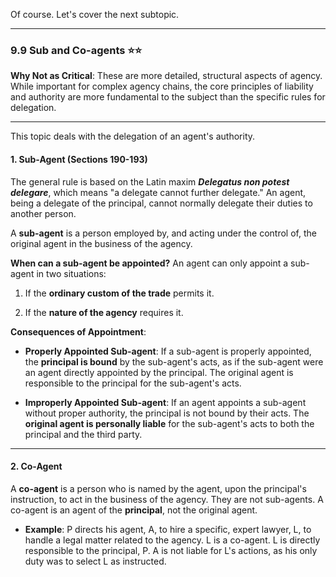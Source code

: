 Of course. Let's cover the next subtopic.

---

### **9.9 Sub and Co-agents** ⭐⭐

**Why Not as Critical**: These are more detailed, structural aspects of agency. While important for complex agency chains, the core principles of liability and authority are more fundamental to the subject than the specific rules for delegation.

---

This topic deals with the delegation of an agent's authority.

#### **1. Sub-Agent (Sections 190-193)**

The general rule is based on the Latin maxim **_Delegatus non potest delegare_**, which means "a delegate cannot further delegate." An agent, being a delegate of the principal, cannot normally delegate their duties to another person.

A **sub-agent** is a person employed by, and acting under the control of, the original agent in the business of the agency.

**When can a sub-agent be appointed?** An agent can only appoint a sub-agent in two situations:

1. If the **ordinary custom of the trade** permits it.
    
2. If the **nature of the agency** requires it.
    

**Consequences of Appointment**:

- **Properly Appointed Sub-agent**: If a sub-agent is properly appointed, the **principal is bound** by the sub-agent's acts, as if the sub-agent were an agent directly appointed by the principal. The original agent is responsible to the principal for the sub-agent's acts.
    
- **Improperly Appointed Sub-agent**: If an agent appoints a sub-agent without proper authority, the principal is not bound by their acts. The **original agent is personally liable** for the sub-agent's acts to both the principal and the third party.
    

---

#### **2. Co-Agent**

A **co-agent** is a person who is named by the agent, upon the principal's instruction, to act in the business of the agency. They are not sub-agents. A co-agent is an agent of the **principal**, not the original agent.

- **Example**: P directs his agent, A, to hire a specific, expert lawyer, L, to handle a legal matter related to the agency. L is a co-agent. L is directly responsible to the principal, P. A is not liable for L's actions, as his only duty was to select L as instructed.